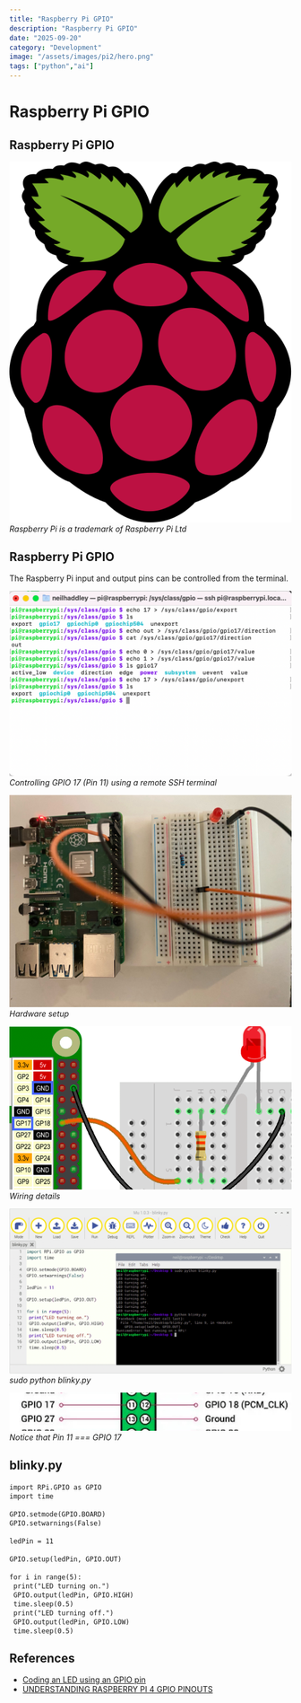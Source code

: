 ```yaml
---
title: "Raspberry Pi GPIO"
description: "Raspberry Pi GPIO"
date: "2025-09-20"
category: "Development"
image: "/assets/images/pi2/hero.png"
tags: ["python","ai"]
---
```


# Raspberry Pi GPIO

## Raspberry Pi GPIO

![](/assets/images/pi2/raspberry-pi-logo.svg)
*Raspberry Pi is a trademark of Raspberry Pi Ltd*


## Raspberry Pi GPIO

The Raspberry Pi input and output pins can be controlled from the terminal.

![](/assets/images/pi2/screen-shot-2023-07-22-at-3.12.04-pm-1136x744.png)
*Controlling GPIO 17 (Pin 11) using a remote SSH terminal*

![](/assets/images/pi2/raspberry-pi-gpio-image1-1836x1377.jpg)
*Hardware setup*

![](/assets/images/pi2/screen-shot-2023-07-22-at-3.26.17-pm-978x564.png)
*Wiring details*

![](/assets/images/pi2/screen-shot-2023-07-22-at-6.38.38-pm-1836x1072.png)
*sudo python blinky.py*

![](/assets/images/pi2/screen-shot-2023-07-22-at-6.51.01-pm-710x96.png)
*Notice that Pin 11 === GPIO 17*


## blinky.py

```text
import RPi.GPIO as GPIO
import time

GPIO.setmode(GPIO.BOARD)
GPIO.setwarnings(False)

ledPin = 11

GPIO.setup(ledPin, GPIO.OUT)

for i in range(5):
 print("LED turning on.")
 GPIO.output(ledPin, GPIO.HIGH)
 time.sleep(0.5)
 print("LED turning off.")
 GPIO.output(ledPin, GPIO.LOW)
 time.sleep(0.5)
```
## References

- [Coding an LED using an GPIO pin](https://projects.raspberrypi.org/en/projects/leds-buzzers-scratch-games/2)
- [UNDERSTANDING RASPBERRY PI 4 GPIO PINOUTS](https://toptechboy.com/understanding-raspberry-pi-4-gpio-pinouts/)

